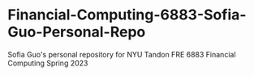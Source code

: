 # Financial-Computing-6883-Sofia-Guo-Personal-Repo
Sofia Guo's personal repository for NYU Tandon FRE 6883 Financial Computing Spring 2023 
